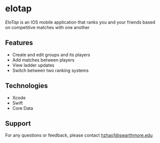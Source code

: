 # elotap
*EloTap* is an IOS mobile application that ranks you and your friends based on competitive matches with one another

## Features
- Create and edit groups and its players
- Add matches between players
- View ladder updates
- Switch between two ranking systems

## Technologies
- Xcode
- Swift
- Core Data

## Support
For any questions or feedback, please contact hzhao1@swarthmore.edu
